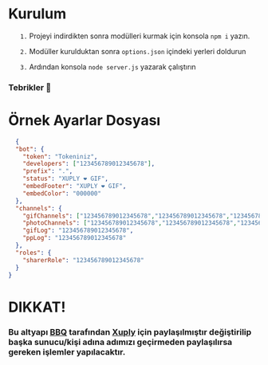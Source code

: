 # Kurulum

<ul>
  <p><code>1.</code> Projeyi indirdikten sonra modülleri kurmak için konsola <code>npm i</code> yazın.</p>
  <p><code>2.</code> Modüller kurulduktan sonra <code>options.json</code> içindeki yerleri doldurun</p>
  <p><code>3.</code> Ardından konsola <code>node server.js</code> yazarak çalıştırın</p>
</ul>
<h3>Tebrikler 🎉</h3>


# Örnek Ayarlar Dosyası

```json
  {
  "bot": {
    "token": "Tokeniniz",
    "developers": ["123456789012345678"],
    "prefix": ".",
    "status": "XUPLY ❤️ GIF",
    "embedFooter": "XUPLY ❤️ GIF",
    "embedColor": "000000"
  },
  "channels": {
    "gifChannels": ["123456789012345678","123456789012345678","123456789012345678"],
    "photoChannels": ["123456789012345678","123456789012345678","123456789012345678"],
    "gifLog": "123456789012345678",
    "ppLog": "123456789012345678"
  },
  "roles": {
    "sharerRole": "123456789012345678"
  }
}
```

# DIKKAT!
<h3>Bu altyapı <a href="https://discord.com/users/298888568279924746">BBQ</a> tarafından <a href="https://discord.gg/xuply/">Xuply</a> için paylaşılmıştır değiştirilip başka sunucu/kişi adına adımızı geçirmeden paylaşılırsa gereken işlemler yapılacaktır.</h3>
